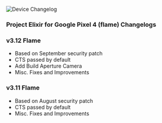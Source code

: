 ![Device Changelog](https://i.imgur.com/C0Wcdr5.png)
### Project Elixir for Google Pixel 4 (flame) Changelogs

### v3.12 Flame
- Based on September security patch
- CTS passed by default
- Add Build Aperture Camera
- Misc. Fixes and Improvements


### v3.11 Flame
- Based on August security patch
- CTS passed by default
- Misc. Fixes and Improvements
